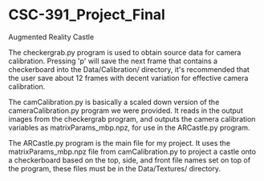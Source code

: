 # CSC-391_Project_Final
Augmented Reality Castle

The checkergrab.py program is used to obtain source data for camera calibration. Pressing 'p' will save the next frame that contains a checkerboard into the Data/Calibration/ directory, it's recommended that the user save about 12 frames with decent variation for effective camera calibration.

The camCalibration.py is basically a scaled down version of the cameraCalibration.py program we were provided. It reads in the output images from the checkergrab program, and outputs the camera calibration variables as matrixParams_mbp.npz, for use in the ARCastle.py program.

The ARCastle.py program is the main file for my project. It uses the matrixParams_mbp.npz file from camCalibration.py to project a castle onto a checkerboard based on the top, side, and front file names set on top of the program, these files must be in the Data/Textures/ directory.
